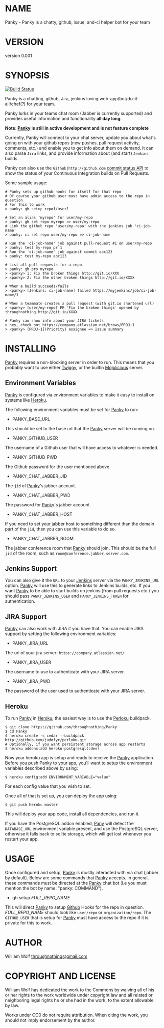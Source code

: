 # NAME

Panky - Panky is a chatty, github, issue, and-ci helper bot for your team

# VERSION

version 0.001

# SYNOPSIS

[![Build Status](https://secure.travis-ci.org/throughnothing/Panky.png?branch=master)](http://travis-ci.org/throughnothing/Panky)

Panky is a chatting, github, Jira, jenkins loving
web-app/bot/do-it-all/chef(?) for your team.

Panky lurks in your teams chat room (Jabber is currently supported) and provides
useful information and functionality __all day long__.

__Note: [Panky](http://search.cpan.org/perldoc?Panky) is still in active development and is not feature complete__

Currently, Panky will connect to your chat server, update you about what's
going on with your github repos (new pushes, pull request activity, comments,
etc.) and enable you to get info about them on demand.  It can also parse
`Jira` links, and provide information about (and start) `Jenkins` builds.

Panky can also use the `Github|http://github.com`
[commit status API](https://github.com/blog/1227-commit-status-api) to show
the status of your Continuous Integration builds on Pull Requests.

Some sample usage:

    # Panky sets up github hooks for itself for that repo
    # Of course your github user must have admin access to the repo in question
    # For this to work
    > panky: gh setup repo1/user1

    # Set an alias 'myrepo' for user/my-repo
    > panky: gh set repo myrepo => user/my-repo
    # Link the github repo 'user/my-repo' with the jenkins job 'ci-job-name'
    > panky: ci set repo user/my-repo => ci-job-name

    # Run the 'ci-job-name' job against pull-request #1 on user/my-repo
    > panky: test my-repo pr 1
    # Run the 'ci-job-name' job against commit abc123
    > panky: test my-repo abc123

    # List all pull-requests for a repo
    > panky: gh prs myrepo
    > <panky> 1: Fix the broken things http://git.io/XXX
    > <panky> 2: Fix the other broken things http://git.io/XXXX

    # When a build succeeds/fails
    > <panky> [Jenkins: ci-job-name] failed https://myjenkins/job/ci-job-name/1

    # When a teammate creates a pull request (with git.io shortened url)
    > <panky> [user/my-repo] PR 'Fix the broken things' opened by throughnothing http://git.io/XXXX

    # Panky can show info about your JIRA tickets
    > hey, check out https://company.atlassian.net/brows/PROJ-1
    > <panky> [PROJ-1](Priority) assignee => Issue summary

# INSTALLING

[Panky](http://search.cpan.org/perldoc?Panky) requires a non-blocking server in order to run.  This means that
you probably want to use either [Twiggy](http://search.cpan.org/perldoc?Twiggy), or the builtin [Mojolicious](http://search.cpan.org/perldoc?Mojolicious)
server.

## Environment Variables

[Panky](http://search.cpan.org/perldoc?Panky) is configured via environment variables to make it easy to install on
systems like [Heroku](http://heroku.com).

The following environment variables must be set for [Panky](http://search.cpan.org/perldoc?Panky) to run:

- PANKY_BASE_URL

This should be set to the base url that the [Panky](http://search.cpan.org/perldoc?Panky) server will be running on.

- PANKY_GITHUB_USER

The username of a Github user that will have access to whatever is needed.

- PANKY_GITHUB_PWD

The Github password for the user mentioned above.

- PANKY_CHAT_JABBER_JID

The `jid` of [Panky](http://search.cpan.org/perldoc?Panky)'s jabber account.

- PANKY_CHAT_JABBER_PWD

The password for [Panky](http://search.cpan.org/perldoc?Panky)'s jabber account.

- PANKY_CHAT_JABBER_HOST

If you need to set your jabber host to something different than the domain
part of the `jid`, then you can use this variable to do so.

- PANKY_CHAT_JABBER_ROOM

The jabber conference room that [Panky](http://search.cpan.org/perldoc?Panky) should join.  This should be the
full `jid` of the room, such as `room@conference.jabber.server.com`.

## Jenkins Support

You can also give it the `URL` to your [Jenkins](http://jenkins-ci.org) server
via the `PANKY_JENKINS_URL` option.  [Panky](http://search.cpan.org/perldoc?Panky) will use this to generate
links to Jenkins builds, etc.  If you want [Panky](http://search.cpan.org/perldoc?Panky) to be able to start builds
on jenkins (from pull requests etc.) you should pass `PANKY_JENKINS_USER` and
`PANKY_JENKINS_TOKEN` for authentication.

## JIRA Support

[Panky](http://search.cpan.org/perldoc?Panky) can also work with JIRA if you have that.  You can enable JIRA support
by setting the following environment variables:

- PANKY_JIRA_URL

The url of your jira server: `https://company.atlassian.net/`

- PANKY_JIRA_USER

The username to use to authenticate with your JIRA server.

- PANKY_JIRA_PWD

The password of the user used to authenticate with your JIRA server.

## Heroku

To run [Panky](http://search.cpan.org/perldoc?Panky) in [Heroku](http://heroku.com), the easiest way is to use
the [Perloku](https://github.com/judofyr/perloku) buildpack.

    $ git clone https://github.com/throughnothing/Panky
    $ cd Panky
    $ heroku create -s cedar --buildpack http://github.com/judofyr/perloku.git
    # Optionally, if you want persistent storage across app restarts
    $ heroku addons:add heroku-postgresql(:dev)

Now your heroku app is setup and ready to receive the [Panky](http://search.cpan.org/perldoc?Panky) application.
Before you push [Panky](http://search.cpan.org/perldoc?Panky) to your app, you'll want to setup the environment
variables described above by using:

    $ heroku config:add ENVIRONMENT_VARIABLE="value"

For each config value that you wish to set.

Once all of that is set up, you can deploy the app using:

    $ git push heroku master

This will deploy your app code, install all dependencies, and run it.

If you have the PostgreSQL addon enabled, [Pany](http://search.cpan.org/perldoc?Pany) will detect the
`DATABASE_URL` environment variable present, and use the PostgreSQL server,
otherwise it falls back to sqlite storage, which will get lost whenever
you restart your app.

# USAGE

Once configured and setup, [Panky](http://search.cpan.org/perldoc?Panky) is mostly interacted with via chat
(jabber by default).  Below are some commands that [Panky](http://search.cpan.org/perldoc?Panky) accepts.  In
general, these commands must be directed at the [Panky](http://search.cpan.org/perldoc?Panky) chat bot
(i.e you must mention the bot by name: "panky: COMMAND").

- gh setup _FULL_REPO_NAME_

This will direct [Panky](http://search.cpan.org/perldoc?Panky) to setup [Github](http://github.com) Hooks for the
repo in question. _FULL_REPO_NAME_ should look like `user/repo` or
`organization/repo`.  The `GITHUB_USER` that is setup for [Panky](http://search.cpan.org/perldoc?Panky) must have
access to the repo if it is private for this to work.

# AUTHOR

William Wolf <throughnothing@gmail.com>

# COPYRIGHT AND LICENSE



William Wolf has dedicated the work to the Commons by waiving all of his
or her rights to the work worldwide under copyright law and all related or
neighboring legal rights he or she had in the work, to the extent allowable by
law.

Works under CC0 do not require attribution. When citing the work, you should
not imply endorsement by the author.